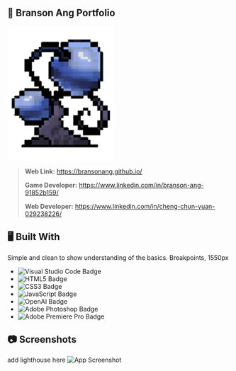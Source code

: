 
## 📝 Branson Ang Portfolio
![Grow Inc Plant](/Images/Mascots/Growinc_Plant.png)

>**Web Link:** https://bransonang.github.io/
>
>**Game Developer:** https://www.linkedin.com/in/branson-ang-91852b159/
> 
>**Web Developer:** https://www.linkedin.com/in/cheng-chun-yuan-029238226/


## 🖥️ Built With
Simple and clean to show understanding of the basics.
Breakpoints, 1550px

- ![Visual Studio Code Badge](https://img.shields.io/badge/Visual%20Studio%20Code-007ACC?logo=visualstudiocode&logoColor=fff&style=flat-square)
- ![HTML5 Badge](https://img.shields.io/badge/HTML5-E34F26?logo=html5&logoColor=fff&style=flat-square)
- ![CSS3 Badge](https://img.shields.io/badge/CSS3-1572B6?logo=css3&logoColor=fff&style=flat-square)
- ![JavaScript Badge](https://img.shields.io/badge/JavaScript-F7DF1E?logo=javascript&logoColor=000&style=flat-square)
- ![OpenAI Badge](https://img.shields.io/badge/OpenAI-412991?logo=openai&logoColor=fff&style=flat-square)
- ![Adobe Photoshop Badge](https://img.shields.io/badge/Adobe%20Photoshop-31A8FF?logo=adobephotoshop&logoColor=fff&style=flat-square)
- ![Adobe Premiere Pro Badge](https://img.shields.io/badge/Adobe%20Premiere%20Pro-99F?logo=adobepremierepro&logoColor=fff&style=flat-square)
## 📷 Screenshots
add lighthouse here
![App Screenshot](https://via.placeholder.com/468x300?text=App+Screenshot+Here)

